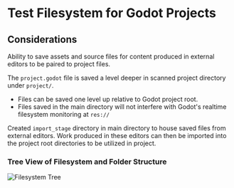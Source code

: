# Test Filesystem for Godot Projects

## Considerations

Ability to save assets and source files for content produced in external editors to be paired to project files.

The `project.godot` file is saved a level deeper in scanned project directory under `project/`.

- Files can be saved one level up relative to Godot project root.
- Files saved in the main directory will not interfere with Godot's realtime filesystem monitoring at `res://`

Created `import_stage` directory in main directory to house saved files from external editors. Work produced in these editors can then be imported into the project root directories to be utilized in project.

### Tree View of Filesystem and Folder Structure

![Filesystem Tree](https://s3.us-west-2.amazonaws.com/secure.notion-static.com/755134b9-d2b1-47bf-95f5-5b61e9319a07/Untitled.png?X-Amz-Algorithm=AWS4-HMAC-SHA256&X-Amz-Content-Sha256=UNSIGNED-PAYLOAD&X-Amz-Credential=AKIAT73L2G45EIPT3X45%2F20220511%2Fus-west-2%2Fs3%2Faws4_request&X-Amz-Date=20220511T003700Z&X-Amz-Expires=86400&X-Amz-Signature=198c0b28fc716bd0703f78b57b59bcb2cd5c449d510dc00a1bcfbf2cfa6da12c&X-Amz-SignedHeaders=host&response-content-disposition=filename%20%3D%22Untitled.png%22&x-id=GetObject)
